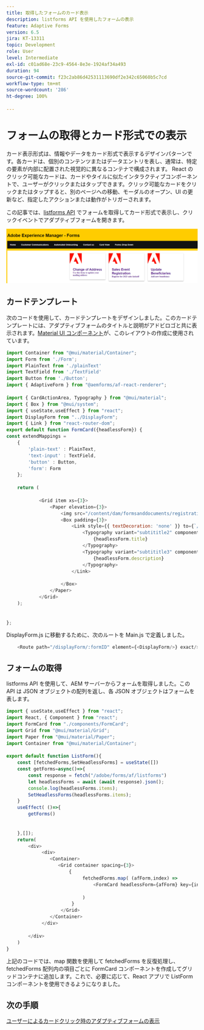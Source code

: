 ```yaml
---
title: 取得したフォームのカード表示
description: listforms API を使用したフォームの表示
feature: Adaptive Forms
version: 6.5
jira: KT-13311
topic: Development
role: User
level: Intermediate
exl-id: c01ad68e-23c9-4564-8e3e-1924af34a493
duration: 94
source-git-commit: f23c2ab86d42531113690df2e342c65060b5c7cd
workflow-type: tm+mt
source-wordcount: '286'
ht-degree: 100%

---
```


# フォームの取得とカード形式での表示

カード表示形式は、情報やデータをカード形式で表示するデザインパターンです。各カードは、個別のコンテンツまたはデータエントリを表し、通常は、特定の要素が内部に配置された視覚的に異なるコンテナで構成されます。
React のクリック可能なカードは、カードやタイルに似たインタラクティブコンポーネントで、ユーザーがクリックまたはタップできます。クリック可能なカードをクリックまたはタップすると、別のページへの移動、モーダルのオープン、UI の更新など、指定したアクションまたは動作がトリガーされます。

この記事では、[listforms API](https://opensource.adobe.com/aem-forms-af-runtime/api/#tag/List-Forms/operation/listForms) でフォームを取得してカード形式で表示し、クリックイベントでアダプティブフォームを開きます。

![カード表示](./assets/card-view-forms.png)

## カードテンプレート

次のコードを使用して、カードテンプレートをデザインしました。このカードテンプレートには、アダプティブフォームのタイトルと説明がアドビロゴと共に表示されます。[Material UI コンポーネント](https://mui.com/)が、このレイアウトの作成に使用されています。



```javascript
import Container from "@mui/material/Container";
import Form from './Form';
import PlainText from './plainText'
import TextField from './TextField'
import Button from './Button';
import { AdaptiveForm } from "@aemforms/af-react-renderer";

import { CardActionArea, Typography } from "@mui/material";
import { Box } from "@mui/system";
import { useState,useEffect } from "react";
import DisplayForm from "../DisplayForm";
import { Link } from "react-router-dom";
export default function FormCard({headlessForm}) {
const extendMappings =
    {
        'plain-text' : PlainText,
        'text-input' : TextField,
        'button' : Button,
        'form': Form
    };
   
    return (
        
            <Grid item xs={3}>
                <Paper elevation={3}>
                    <img src="/content/dam/formsanddocuments/registrationform/jcr:content/renditions/cq5dam.thumbnail.48.48.png" className="img"/>
                    <Box padding={3}>
                        <Link style={{ textDecoration: 'none' }} to={`/displayForm${headlessForm.id}`}>
                            <Typography variant="subtititle2" component="h2">
                                {headlessForm.title}
                            </Typography>
                            <Typography variant="subtititle3" component="h4">
                                {headlessForm.description}
                            </Typography>
                        </Link>
                
                    </Box>
                </Paper>
            </Grid>
    );
    

};
```

DisplayForm.js に移動するために、次のルートを Main.js で定義しました。

```javascript
    <Route path="/displayForm/:formID" element={<DisplayForm/>} exact/>
```

## フォームの取得

listforms API を使用して、AEM サーバーからフォームを取得しました。この API は JSON オブジェクトの配列を返し、各 JSON オブジェクトはフォームを表します。

```javascript
import { useState,useEffect } from "react";
import React, { Component } from "react";
import FormCard from "./components/FormCard";
import Grid from "@mui/material/Grid";
import Paper from "@mui/material/Paper";
import Container from "@mui/material/Container";
 
export default function ListForm(){
    const [fetchedForms,SetHeadlessForms] = useState([])
    const getForms=async()=>{
        const response = fetch("/adobe/forms/af/listforms")
        let headlessForms = await (await response).json();
        console.log(headlessForms.items);
        SetHeadlessForms(headlessForms.items);
    }
    useEffect( ()=>{
        getForms()
        

    },[]);
    return(
        <div>
             <div>
                <Container>
                   <Grid container spacing={3}>
                       {
                            fetchedForms.map( (afForm,index) =>
                                <FormCard headlessForm={afForm} key={index}/>
                         
                            )
                        }
                    </Grid>
                </Container>
             </div>

        </div>
    )
}
```

上記のコードでは、map 関数を使用して fetchedForms を反復処理し、fetchedForms 配列内の項目ごとに FormCard コンポーネントを作成してグリッドコンテナに追加します。これで、必要に応じて、React アプリで ListForm コンポーネントを使用できるようになりました。

## 次の手順

[ユーザーによるカードクリック時のアダプティブフォームの表示](./open-form-card-view.md)
